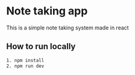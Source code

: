 # Note taking app
This is a simple note taking system made in react

## How to run locally
```bash
1. npm install
2. npm run dev
```